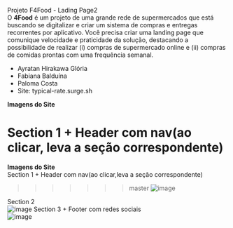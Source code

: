 Projeto F4Food - Lading Page2 <br>
O <strong>4Food</strong> é um projeto de uma grande rede de supermercados que está buscando se digitalizar e criar um sistema de compras e entregas recorrentes por aplicativo. Você precisa criar uma landing page que comunique velocidade e praticidade da solução, destacando a possibilidade de realizar (i) compras de supermercado online e (ii) compras de comidas prontas com uma frequência semanal.<br>
<ul>
  <li>Ayratan Hirakawa Glória
  <li>Fabiana Balduína
  <li>Paloma Costa

  <li> Site: typical-rate.surge.sh
</ul>

<strong>Imagens do Site</strong> <br>

Section 1 + Header com nav(ao clicar, leva a seção correspondente)<br>
=======
<strong>Imagens do Site</strong> <br>
Section 1 + Header com nav(ao clicar,leva a seção correspondente)<br>
>>>>>>> master
![image](https://user-images.githubusercontent.com/70165987/132154416-bf380aa8-dae3-4fa4-85fc-28278beb3010.png)

Section 2 <br>
![image](https://user-images.githubusercontent.com/70165987/132154428-adeb22c1-22dd-40a5-8538-9b56aff01c03.png)
Section 3 + Footer com redes sociais<br>
![image](https://user-images.githubusercontent.com/70165987/132154449-d915d842-41d9-4dd3-b1c9-3901ac75f2e0.png)


